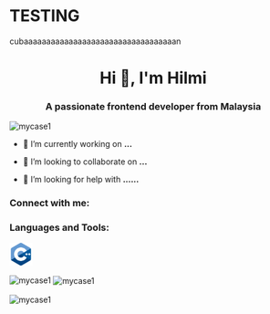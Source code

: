 # TESTING

cubaaaaaaaaaaaaaaaaaaaaaaaaaaaaaaaaaan
<h1 align="center">Hi 👋, I'm Hilmi</h1>
<h3 align="center">A passionate frontend developer from Malaysia</h3>

<p align="left"> <img src="https://komarev.com/ghpvc/?username=mycase1&label=Profile%20views&color=0e75b6&style=flat" alt="mycase1" /> </p>

- 🔭 I’m currently working on **...**

- 👯 I’m looking to collaborate on **...**

- 🤝 I’m looking for help with **......**

<h3 align="left">Connect with me:</h3>
<p align="left">
</p>

<h3 align="left">Languages and Tools:</h3>
<p align="left"> <a href="https://www.w3schools.com/cpp/" target="_blank" rel="noreferrer"> <img src="https://raw.githubusercontent.com/devicons/devicon/master/icons/cplusplus/cplusplus-original.svg" alt="cplusplus" width="40" height="40"/> </a> </p>

<p><img align="left" src="https://github-readme-stats.vercel.app/api/top-langs?username=mycase1&show_icons=true&locale=en&layout=compact" alt="mycase1" /></p>

<p>&nbsp;<img align="center" src="https://github-readme-stats.vercel.app/api?username=mycase1&show_icons=true&locale=en" alt="mycase1" /></p>

<p><img align="center" src="https://github-readme-streak-stats.herokuapp.com/?user=mycase1&" alt="mycase1" /></p>
